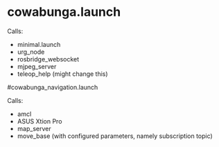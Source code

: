 # cowabunga.launch

Calls:
* minimal.launch
* urg_node
* rosbridge_websocket
* mjpeg_server
* teleop_help (might change this)

#cowabunga_navigation.launch

Calls:
* amcl
* ASUS Xtion Pro
* map_server
* move_base (with configured parameters, namely subscription topic)
